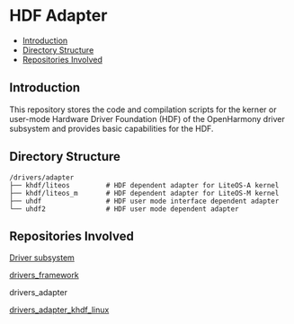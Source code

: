 # HDF Adapter<a name="EN-US_TOPIC_0000001138458641"></a>

-   [Introduction](#section11660541593)
-   [Directory Structure](#section161941989596)
-   [Repositories Involved](#section1371113476307)

## Introduction<a name="section11660541593"></a>

This repository stores the code and compilation scripts for the kerner or user-mode Hardware Driver Foundation \(HDF\) of the OpenHarmony driver subsystem and provides basic capabilities for the HDF.

## Directory Structure<a name="section161941989596"></a>

```
/drivers/adapter
├── khdf/liteos         # HDF dependent adapter for LiteOS-A kernel
├── khdf/liteos_m       # HDF dependent adapter for LiteOS-M kernel
├── uhdf                # HDF user mode interface dependent adapter
└── uhdf2               # HDF user mode dependent adapter
```

## Repositories Involved<a name="section1371113476307"></a>

[Driver subsystem](https://gitee.com/openharmony/docs/blob/master/en/readme/driver-subsystem.md)

[drivers\_framework](https://gitee.com/openharmony/drivers_framework/blob/master/README.md)

drivers\_adapter

[drivers\_adapter\_khdf\_linux](https://gitee.com/openharmony/drivers_adapter_khdf_linux/blob/master/README.md)

